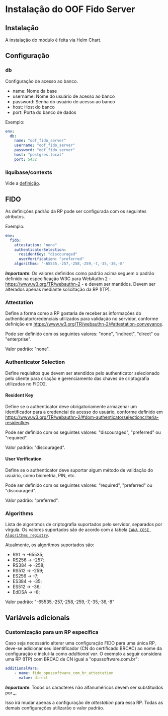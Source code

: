 # Instalação do OOF Fido Server

## Instalação

A instalação do módulo é feita via Helm Chart.

## Configuração

### db

Configuração de acesso ao banco.

* name: Nome da base
* username: Nome do usuário de acesso ao banco
* password: Senha do usuário de acesso ao banco
* host: Host do banco
* port: Porta do banco de dados

Exemplo:

```yaml
env:
  db:
    name: "oof_fido_server"
    username: "oof_fido_server"
    password: "oof_fido_server"
    host: "postgres.local"
    port: 5432
```

### liquibase/contexts

Vide a [definição](../shared-definitions.md#liquibase-contexts).

## FIDO

As definições padrão da RP pode ser configurada com os seguintes atributos.

Exemplo:

```yaml
env:
  fido:
    attestation: "none"
    authenticatorSelection:
      residentKey: "discouraged"
      userVerification: "preferred"
    algorithms: "-65535,-257,-258,-259,-7,-35,-36,-8"
```

***Importante***: Os valores definidos como padrão acima seguem o padrão definido na
especificação W3C para WebAuthn 2 - https://www.w3.org/TR/webauthn-2 - e devem ser
mantidos. Devem ser alterados apenas mediante solicitação da RP (ITP).

### Attestation

Define a forma como a RP gostaria de receber as informações do
authenticator/credenciais utilizados para validação no servidor,
conforme definição em https://www.w3.org/TR/webauthn-2/#attestation-conveyance.

Pode ser definido com os seguintes valores: "none", "indirect", "direct" ou "enterprise".

Valor padrão: "none".

### Authenticator Selection

Define requisitos que devem ser atendidos pelo authenticator selecionado pelo cliente
para criação e gerenciamento das chaves de criptografia utilizadas no FIDO2.

#### Resident Key

Define se o authenticator deve obrigatoriamente armazenar um identificador para
a credencial de acesso do usuário, conforme definido em
https://www.w3.org/TR/webauthn-2/#dom-authenticatorselectioncriteria-residentkey.

Pode ser definido com os seguintes valores: "discouraged", "preferred" ou "required".

Valor padrão: "discouraged".

#### User Verification

Define se o authenticator deve suportar algum método de validação do usuário,
como biometria, PIN, etc.

Pode ser definido com os seguintes valores: "required", "preferred" ou "discouraged".

Valor padrão: "preferred".

### Algorithms

Lista de algoritmos de criptografia suportados pelo servidor,
separados por vírgula. Os valores suportados são de acordo com a tabela
[`IANA COSE Algorithms registry`](https://www.iana.org/assignments/cose/cose.xhtml#algorithms).

Atualmente, os algoritmos suportados são:

* RS1 -> -65535;
* RS256 -> -257;
* RS384 -> -258;
* RS512 -> -259;
* ES256 -> -7;
* ES384 -> -35;
* ES512 -> -36;
* EdDSA -> -8;

Valor padrão: "-65535,-257,-258,-259,-7,-35,-36,-8"

## Variáveis adicionais

### Customização para um RP específica

Caso seja necessário alterar uma configuração FIDO para uma única RP, deve-se
adicionar seu identificador (CN do certificado BRCAC) ao nome da configuração e
incluí-la como *additional var*.
O exemplo a seguir considera uma RP (ITP) com BRCAC de CN igual a
"opussoftware.com.br":

```yaml
additionalVars:
    - name: fido_opussoftware_com_br_attestation
      value: direct
```

***Importante***: Todos os caracteres não alfanuméricos devem
ser substituídos por ***_***. 

Isso irá mudar apenas a configuração de *attestation* para essa RP. Todas
as demais configurações utilizarão o valor padrão.